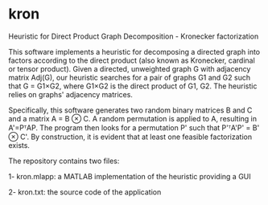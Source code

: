 # kron
Heuristic for Direct Product Graph Decomposition - Kronecker factorization

This software implements a heuristic for decomposing a directed graph into factors according to the direct product (also known as Kronecker, cardinal or tensor product). Given a directed, unweighted graph G with adjacency matrix Adj(G), our heuristic searches for a pair of graphs G1 and G2 such that G = G1×G2, where G1×G2 is the direct product of G1, G2. The heuristic relies on graphs' adjacency matrices.

Specifically, this software generates two random binary matrices B and C and a matrix A = B ⊗ C. A random permutation is applied to A, resulting in A'=PᵀAP. The program then looks for a permutation P' such that P'ᵀA'P' = B' ⊗ C'. By construction, it is evident that at least one feasible factorization exists.

The repository contains two files:

1- kron.mlapp: a MATLAB implementation of the heuristic providing a GUI

2- kron.txt: the source code of the application
